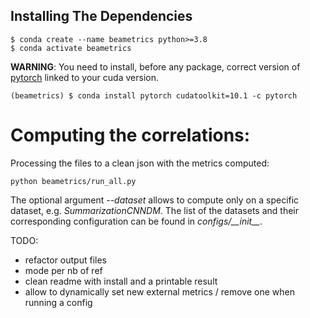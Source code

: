 
## Installing The Dependencies
```
$ conda create --name beametrics python>=3.8
$ conda activate beametrics
```
**WARNING**: You need to install, before any package, correct version of [pytorch](https://pytorch.org/get-started/locally/#start-locally) linked to your cuda version.
```
(beametrics) $ conda install pytorch cudatoolkit=10.1 -c pytorch
```

# Computing the correlations:

Processing the files to a clean json with the metrics computed:
```
python beametrics/run_all.py
```
The optional argument *--dataset* allows to compute only on a specific dataset, e.g. *SummarizationCNNDM*. The list of the datasets and their corresponding configuration can be found in *configs/\_\_init\_\_*.



TODO: 
- refactor output files 
- mode per nb of ref
- clean readme with install and a printable result 
- allow to dynamically set new external metrics / remove one when running a config